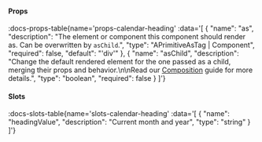 <!-- This file was automatic generated. Do not edit it manually -->

#### Props
:docs-props-table{name='props-calendar-heading' :data='[
  {
    "name": "as",
    "description": "The element or component this component should render as. Can be overwritten by `asChild`.",
    "type": "APrimitiveAsTag | Component",
    "required": false,
    "default": "\'div\'"
  },
  {
    "name": "asChild",
    "description": "Change the default rendered element for the one passed as a child, merging their props and behavior.\\n\\nRead our [Composition](https://akar.vinicunca.dev/core/guides/composition) guide for more details.",
    "type": "boolean",
    "required": false
  }
]'} 

#### Slots

:docs-slots-table{name='slots-calendar-heading' :data='[
  {
    "name": "headingValue",
    "description": "Current month and year",
    "type": "string"
  }
]'} 
